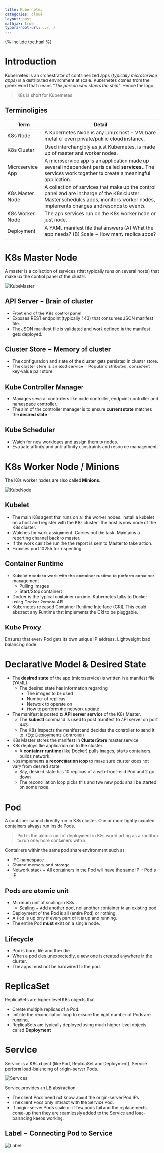 ```yaml
---
title: Kubernetes
categories: cloud
layout: post
mathjax: true
typora-root-url: ../../
---
```


{% include toc.html %}

# Introduction

Kubernetes is an orchestrator of containerized apps (*typically microservice apps*) in a distributed environment at scale. Kubernetes comes from the greek word that means *"The person who steers the ship"*. Hence the logo. 

> K8s is short for Kubernetes

## Terminoligies

| Term             | Detail                                                       |
| ---------------- | ------------------------------------------------------------ |
| K8s Node         | A Kubernetes Node is any Linux host $-$ VM, bare metal or even private/public cloud instance. |
| K8s Cluster      | Used interchangibly as just Kubernetes, is made up of master and worker nodes. |
| Microservice App | A microservice app is an application made up several independent parts called **services.**. The services work together to create a meaningful application. |
| K8s Master Node  | A collection of services that make up the control panel and are incharge of the K8s cluster. Master schedules apps, monitors worker nodes, implements changes and resonds to events. |
| K8s Worker Node  | The app services run on the K8s worker node or just node.    |
| Deployment       | A YAML manifest file that answers (A) What the app needs? (B) Scale $-$ How many replica apps? |
|                  |                                                              |

# K8s Master Node

A master is a collection of services (that typically runs on several hosts) that make up the control panel of the cluster.

![KubeMaster](/assets/images/cloud/KubeMaster.jpg)

## API Server  $-$ Brain of cluster

- Front end of the K8s control panel
- Exposes REST endpoint (typically 443) that consumes JSON manifest file. 
- The JSON manifest file is validated and work defined in the manifest gets deployed.

## Cluster Store $-$ Memory of cluster

- The configuration and state of the cluster gets persisted in cluster store.
- The cluster store is an etcd service $-$ Popular distributed, consistent key-value pair store.

## Kube Controller Manager

- Manages  several controllers like node controller, endpoint controller and namespace controller.
- The aim of the controller manager is to ensure **current state** matches the **desired state**

## Kube Scheduler

- Watch for new workloads and assign them to nodes.
- Evaluate affinity and anti-affinity constraints and resource management.

# K8s Worker Node / Minions

The K8s worker nodes are also called **Minions**. 

![KubeNode](/assets/images/cloud/KubeNode.jpg)

## Kubelet

- The main K8s agent that runs on all the worker nodes. Install a kubelet on a host and register with the K8s cluster. The host is now node of the K8s cluster.
- Watches for work assignment. Carries out the task. Maintains a reporting channel back to master.
- If the work can't be run the the report is sent to Master to take action.
- Exposes port 10255 for inspecting.

## Container Runtime

- Kubelet needs to work with the container runtime to perform container management
  - Pulling Images
  - Start/Stop containers
- Docker is the typical container runtime. Kubernetes talks to Docker using Docker Remote API.
- Kubernetes released Container Runtime Interface (CRI). This could abstract any Runtime that implements the CRI to be pluggable.

## Kube Proxy

Ensures that every Pod gets its own unique IP address. Lightweight load balancing node.

# Declarative Model & Desired State

- The **desired state** of the app (microservice) is written in a manifest file (YAML).
  - The desired state has information regarding
    - The images to be used
    - Number of replicas
    - Network to operate on
    - How to perform the network update
- The manifest is posted to **API server service** of the K8s Master.
  - The **kubectl** command is used to post manifest to API server on port 443
  - The K8s inspects the manifest and decides the controller to send it to. (Eg: Deployments Controller)
- K8s Master stores the manifest in **ClusterStore** master service 
- K8s deploys the application on to the cluster.
  - A **container runtime** (like Docker) pulls images, starts containers, builds network.
- K8s implements a **reconciliation loop** to make sure cluster does not vary from desired state.
  - Say, desired state has 10 replicas of a web-front-end Pod and 2 go down
  - The reconciliation loop picks this and two new pods shall be started on some node.

# Pod

A container cannot directly run in K8s cluster. One or more tightly coupled containers always run inside Pods.

> Pod is the atomic unit of deployment in K8s world acting as a sandbox to run one/more containers within.

Containers within the same pod share environment such as

- IPC namespace
- Shared memory and storage
- Network stack $-$ All containers in the Pod will have the same IP $-$ Pod's IP

## Pods are atomic unit

- Minimum unit of scaling in K8s.
  - Scaling $-$ Add another pod, not another container to an existing pod 
- Deployment of the  Pod is all (entire Pod) or nothing
- A Pod is up only if every part of it is up and running.
- The entire Pod **must**  exist on a single node.

## Lifecycle

- Pod is born, life and they die
- When a pod dies unexpectedly, a new one is created anywhere in the cluster.
- The apps must not be hardwired to the pod.

# ReplicaSet

ReplicaSets are higher level K8s objects that 

- Create multiple replicas of a Pod.
- Initiate the reconciliation loop to ensure the right number of Pods are running.
- ReplicaSets are typically deployed using much higher level objects called **Deployment**

# Service

Service is a K8s object (like Pod, ReplicaSet and Deployment). Service perform load-balancing of origin-server Pods. 

![Services](/assets/images/cloud/Services.jpg)

Service provides an LB abstraction

- The client Pods need not know about the origin-server Pod IPs
- The client Pods only interact with the Service Pod.
- If origin-server Pods scale or if few pods fail and the replacements come-up then they are seamlessly added to the Service and load-balancing keeps working.

## Label $-$ Connecting Pod to Service

![Label](/assets/images/cloud/Label.jpg)

